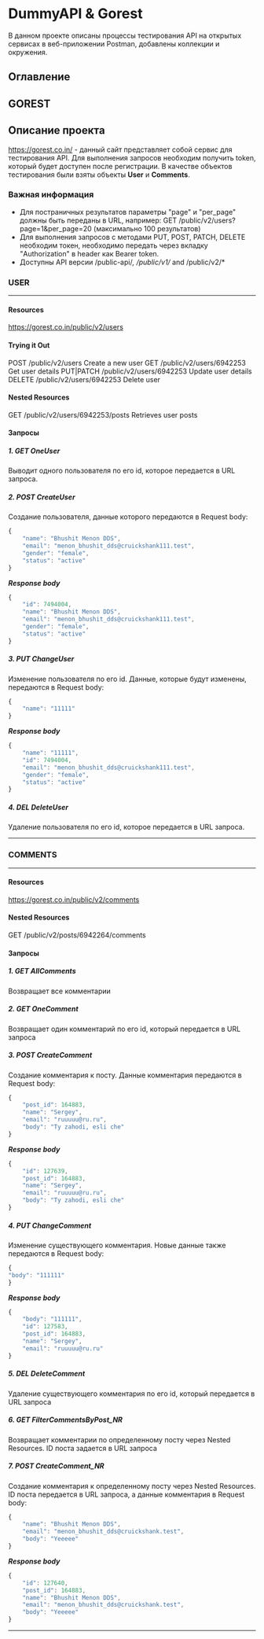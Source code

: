 # DummyAPI & Gorest

В данном проекте описаны процессы тестирования API на открытых сервисах в веб-приложении Postman, добавлены коллекции и окружения.

## Оглавление

## GOREST

## Описание проекта

https://gorest.co.in/ - данный сайт представляет собой сервис для тестирования API. Для выполнения запросов необходим получить token, который будет доступен после регистрации.
В качестве объектов тестирования были взяты объекты **User** и **Comments**.

### Важная информация

- Для постраничных результатов параметры "page" и "per_page" должны быть переданы в URL, например: GET /public/v2/users?page=1&per_page=20 (максимально 100 результатов)
- Для выполнения запросов с методами PUT, POST, PATCH, DELETE необходим токен, необходимо передать через вкладку "Authorization" в header как Bearer token.
- Доступны API версии /public-api/*, /public/v1/* and /public/v2/*

### USER
-----
#### Resources

https://gorest.co.in/public/v2/users

#### Trying it Out

POST /public/v2/users	Create a new user
GET /public/v2/users/6942253	Get user details
PUT|PATCH /public/v2/users/6942253	Update user details
DELETE /public/v2/users/6942253	Delete user

#### Nested Resources
GET /public/v2/users/6942253/posts	Retrieves user posts

#### Запросы

##### 1. GET OneUser

Выводит одного пользователя по его id, которое передается в URL запроса.

##### 2. POST CreateUser

Создание пользователя, данные которого передаются в Request body:

```javascript
{  
    "name": "Bhushit Menon DDS",
    "email": "menon_bhushit_dds@cruickshank111.test",
    "gender": "female",
    "status": "active"
}
```
***Response body***
```javascript
{
    "id": 7494004,
    "name": "Bhushit Menon DDS",
    "email": "menon_bhushit_dds@cruickshank111.test",
    "gender": "female",
    "status": "active"
}
```

##### 3. PUT ChangeUser

Изменение пользователя по его id. Данные, которые будут изменены, передаются в Request body:

```javascript
{  
    "name": "11111"
}
```
***Response body***
```javascript
{
    "name": "11111",
    "id": 7494004,
    "email": "menon_bhushit_dds@cruickshank111.test",
    "gender": "female",
    "status": "active"
}
```

##### 4. DEL DeleteUser

Удаление пользователя по его id, которое передается в URL запроса.

----
### COMMENTS
----

#### Resources

https://gorest.co.in/public/v2/comments

#### Nested Resources

GET /public/v2/posts/6942264/comments

#### Запросы

##### 1. GET AllComments

Возвращает все комментарии

##### 2. GET OneComment

Возвращает один комментарий по его id, который передается в URL запроса

##### 3. POST CreateComment

Создание комментария к посту. Данные комментария передаются в Request body:

```javascript
{
    "post_id": 164883,
    "name": "Sergey",
    "email": "ruuuuu@ru.ru",
    "body": "Ty zahodi, esli che"
}
```
***Response body***
```javascript
{
    "id": 127639,
    "post_id": 164883,
    "name": "Sergey",
    "email": "ruuuuu@ru.ru",
    "body": "Ty zahodi, esli che"
}
```

##### 4. PUT ChangeComment

Изменение существующего комментария. Новые данные также передаются в Request body:
```javascript
{
"body": "111111"
}
```
***Response body***
```javascript
{
    "body": "111111",
    "id": 127583,
    "post_id": 164883,
    "name": "Sergey",
    "email": "ruuuuu@ru.ru"
}
```

##### 5. DEL DeleteComment

Удаление существующего комментария по его id, который передается в URL запроса

##### 6. GET FilterCommentsByPost_NR

Возвращает комментарии по определенному посту через Nested Resources. ID поста задается в URL запроса

##### 7. POST CreateComment_NR

Cоздание комментария к определенному посту через Nested Resources. ID поста передается в URL запроса, а данные комментария в Request body:
```javascript
{    
    "name": "Bhushit Menon DDS",
    "email": "menon_bhushit_dds@cruickshank.test",
    "body": "Yeeeee"
}
```
***Response body***
```javascript
{
    "id": 127640,
    "post_id": 164883,
    "name": "Bhushit Menon DDS",
    "email": "menon_bhushit_dds@cruickshank.test",
    "body": "Yeeeee"
}
```
----



